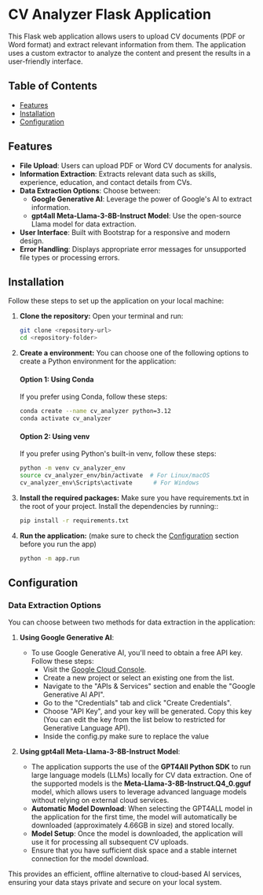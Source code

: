 # CV Analyzer Flask Application

This Flask web application allows users to upload CV documents (PDF or Word format) and extract relevant information from them. The application uses a custom extractor to analyze the content and present the results in a user-friendly interface.

## Table of Contents

- [Features](#features)
- [Installation](#installation)
- [Configuration](#configuration)

## Features

- **File Upload**: Users can upload PDF or Word CV documents for analysis.
- **Information Extraction**: Extracts relevant data such as skills, experience, education, and contact details from CVs.
- **Data Extraction Options**: Choose between:
  - **Google Generative AI**: Leverage the power of Google's AI to extract information.
  - **gpt4all Meta-Llama-3-8B-Instruct Model**: Use the open-source Llama model for data extraction.
- **User Interface**: Built with Bootstrap for a responsive and modern design.
- **Error Handling**: Displays appropriate error messages for unsupported file types or processing errors.

## Installation

Follow these steps to set up the application on your local machine:

1. **Clone the repository:**
   Open your terminal and run:
   ```bash
   git clone <repository-url>
   cd <repository-folder>

2. **Create a environment:**
   You can choose one of the following options to create a Python environment for the application:

   #### Option 1: Using Conda

   If you prefer using Conda, follow these steps:

   ```bash
   conda create --name cv_analyzer python=3.12
   conda activate cv_analyzer
   ```

   #### Option 2: Using venv

   If you prefer using Python's built-in venv, follow these steps:

   ```bash
   python -m venv cv_analyzer_env
   source cv_analyzer_env/bin/activate  # For Linux/macOS
   cv_analyzer_env\Scripts\activate      # For Windows
   ```

3. **Install the required packages:**
   Make sure you have requirements.txt in the root of your project. Install the dependencies by running::
   ```bash
   pip install -r requirements.txt

3. **Run the application:** (make sure to check the [Configuration](#configuration) section before you run the app)
    ```bash
    python -m app.run

## Configuration

### Data Extraction Options

You can choose between two methods for data extraction in the application:

1. **Using Google Generative AI**:
   - To use Google Generative AI, you'll need to obtain a free API key. Follow these steps:
     - Visit the [Google Cloud Console](https://console.cloud.google.com/).
     - Create a new project or select an existing one from the list.
     - Navigate to the "APIs & Services" section and enable the "Google Generative AI API".
     - Go to the "Credentials" tab and click "Create Credentials".
     - Choose "API Key", and your key will be generated. Copy this key (You can edit the key from the list below to restricted for Generative Language API).
     - Inside the config.py make sure to replace the value

2. **Using gpt4all Meta-Llama-3-8B-Instruct Model**:
   - The application supports the use of the **GPT4All Python SDK** to run large language models (LLMs) locally for CV data extraction. One of the supported models is the **Meta-Llama-3-8B-Instruct.Q4_0.gguf** model, which allows users to leverage advanced language models without relying on external cloud services.
   - **Automatic Model Download**: When selecting the GPT4ALL model in the application for the first time, the model will automatically be downloaded (approximately 4.66GB in size) and stored locally.
   - **Model Setup**: Once the model is downloaded, the application will use it for processing all subsequent CV uploads.
   - Ensure that you have sufficient disk space and a stable internet connection for the model download.

This provides an efficient, offline alternative to cloud-based AI services, ensuring your data stays private and secure on your local system.

